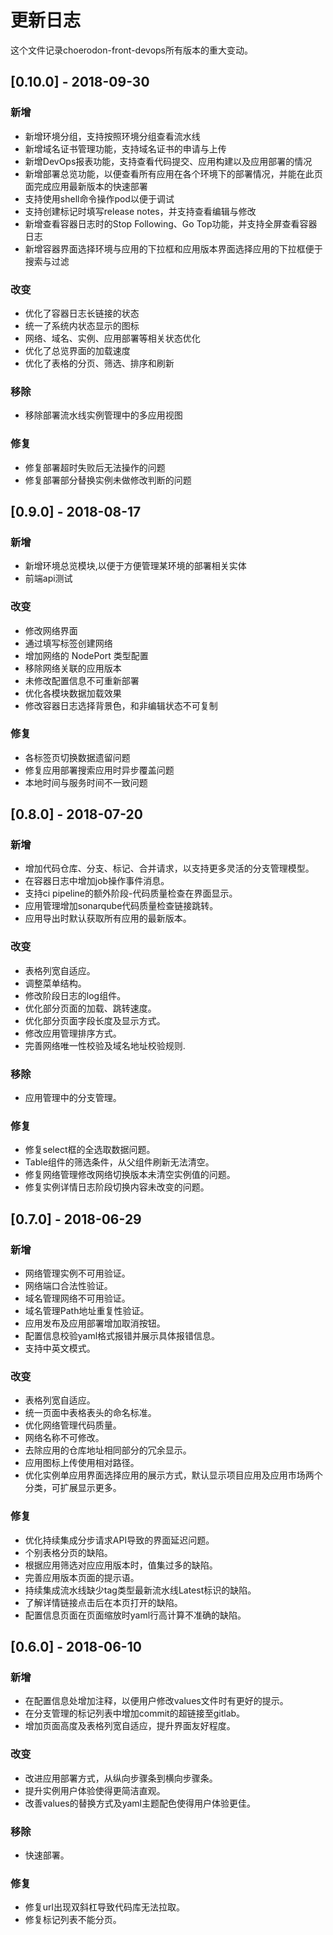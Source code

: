 # 更新日志
这个文件记录choerodon-front-devops所有版本的重大变动。

## [0.10.0] - 2018-09-30
### 新增
- 新增环境分组，支持按照环境分组查看流水线
- 新增域名证书管理功能，支持域名证书的申请与上传
- 新增DevOps报表功能，支持查看代码提交、应用构建以及应用部署的情况
- 新增部署总览功能，以便查看所有应用在各个环境下的部署情况，并能在此页面完成应用最新版本的快速部署
- 支持使用shell命令操作pod以便于调试
- 支持创建标记时填写release notes，并支持查看编辑与修改
- 新增查看容器日志时的Stop Following、Go Top功能，并支持全屏查看容器日志
- 新增容器界面选择环境与应用的下拉框和应用版本界面选择应用的下拉框便于搜索与过滤

### 改变
- 优化了容器日志长链接的状态
- 统一了系统内状态显示的图标
- 网络、域名、实例、应用部署等相关状态优化
- 优化了总览界面的加载速度
- 优化了表格的分页、筛选、排序和刷新

### 移除
- 移除部署流水线实例管理中的多应用视图

### 修复
- 修复部署超时失败后无法操作的问题
- 修复部署部分替换实例未做修改判断的问题

## [0.9.0] - 2018-08-17
### 新增
- 新增环境总览模块,以便于方便管理某环境的部署相关实体
- 前端api测试

### 改变
- 修改网络界面
- 通过填写标签创建网络
- 增加网络的 NodePort 类型配置
- 移除网络关联的应用版本
- 未修改配置信息不可重新部署
- 优化各模块数据加载效果
- 修改容器日志选择背景色，和非编辑状态不可复制

### 修复
- 各标签页切换数据遗留问题
- 修复应用部署搜索应用时异步覆盖问题
- 本地时间与服务时间不一致问题

## [0.8.0] - 2018-07-20
### 新增
- 增加代码仓库、分支、标记、合并请求，以支持更多灵活的分支管理模型。
- 在容器日志中增加job操作事件消息。
- 支持ci pipeline的额外阶段-代码质量检查在界面显示。
- 应用管理增加sonarqube代码质量检查链接跳转。
- 应用导出时默认获取所有应用的最新版本。

### 改变
- 表格列宽自适应。
- 调整菜单结构。
- 修改阶段日志的log组件。
- 优化部分页面的加载、跳转速度。
- 优化部分页面字段长度及显示方式。
- 修改应用管理排序方式。
- 完善网络唯一性校验及域名地址校验规则.

### 移除
- 应用管理中的分支管理。

### 修复
- 修复select框的全选取数据问题。
- Table组件的筛选条件，从父组件刷新无法清空。
- 修复网络管理修改网络切换版本未清空实例值的问题。
- 修复实例详情日志阶段切换内容未改变的问题。

## [0.7.0] - 2018-06-29
### 新增
- 网络管理实例不可用验证。
- 网络端口合法性验证。
- 域名管理网络不可用验证。
- 域名管理Path地址重复性验证。
- 应用发布及应用部署增加取消按钮。
- 配置信息校验yaml格式报错并展示具体报错信息。
- 支持中英文模式。

### 改变
- 表格列宽自适应。
- 统一页面中表格表头的命名标准。
- 优化网络管理代码质量。
- 网络名称不可修改。
- 去除应用的仓库地址相同部分的冗余显示。
- 应用图标上传使用相对路径。
- 优化实例单应用界面选择应用的展示方式，默认显示项目应用及应用市场两个分类，可扩展显示更多。

### 修复
- 优化持续集成分步请求API导致的界面延迟问题。
- 个别表格分页的缺陷。
- 根据应用筛选对应应用版本时，值集过多的缺陷。
- 完善应用版本页面的提示语。
- 持续集成流水线缺少tag类型最新流水线Latest标识的缺陷。
- 了解详情链接点击后在本页打开的缺陷。
- 配置信息页面在页面缩放时yaml行高计算不准确的缺陷。

## [0.6.0] - 2018-06-10
### 新增
- 在配置信息处增加注释，以便用户修改values文件时有更好的提示。
- 在分支管理的标记列表中增加commit的超链接至gitlab。
- 增加页面高度及表格列宽自适应，提升界面友好程度。

### 改变
- 改进应用部署方式，从纵向步骤条到横向步骤条。
- 提升实例用户体验使得更简洁直观。
- 改善values的替换方式及yaml主题配色使得用户体验更佳。

### 移除
- 快速部署。

### 修复
- 修复url出现双斜杠导致代码库无法拉取。
- 修复标记列表不能分页。